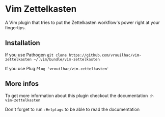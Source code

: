# Vim Zettelkasten

A Vim plugin that tries to put the Zettelkasten workflow's power right at your fingertips.

## Installation

If you use Pathogen
`git clone https://github.com/vrouilhac/vim-zettelkasten ~/.vim/bundle/vim-zettelkasten`

If you use Plug
`Plug 'vrouilhac/vim-zettelkasten'`

## More infos

To get more information about this plugin checkout the documentation `:h vim-zettelkasten`

Don't forget to run `:Helptags` to be able to read the documentation
